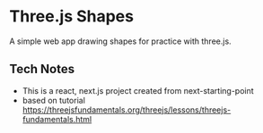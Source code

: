 # Three.js Shapes

A simple web app drawing shapes for practice with three.js.

## Tech Notes
* This is a react, next.js project created from next-starting-point
* based on tutorial https://threejsfundamentals.org/threejs/lessons/threejs-fundamentals.html
